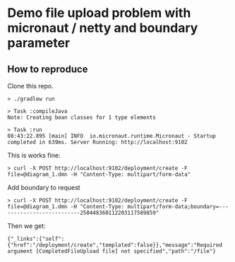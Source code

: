# Demo file upload problem with micronaut / netty and boundary parameter

## How to reproduce

Clone this repo.

```
> ./gradlew run

> Task :compileJava
Note: Creating bean classes for 1 type elements

> Task :run
08:43:22.895 [main] INFO  io.micronaut.runtime.Micronaut - Startup completed in 639ms. Server Running: http://localhost:9102
```

This is works fine: 
```
> curl -X POST http://localhost:9102/deployment/create -F file=@diagram_1.dmn -H "Content-Type: multipart/form-data"
```

Add boundary to request
```
> curl -X POST http://localhost:9102/deployment/create -F file=@diagram_1.dmn -H "Content-Type: multipart/form-data;boundary=--------------------------250448360112203117589859"
```

Then we get:

```
{"_links":{"self":{"href":"/deployment/create","templated":false}},"message":"Required argument [CompletedFileUpload file] not specified","path":"/file"}
```        